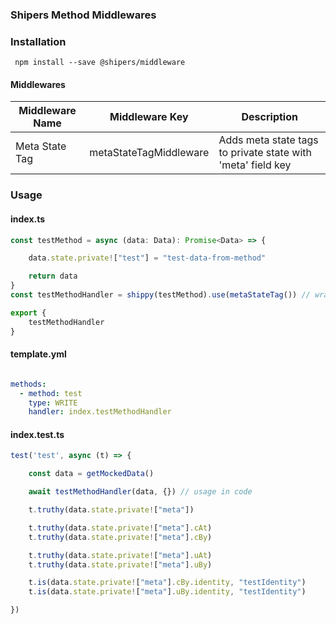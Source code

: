 ### Shipers Method Middlewares

### Installation
` npm install --save @shipers/middleware`

#### Middlewares
| Middleware Name | Middleware Key         | Description                                                 |
|-----------------|------------------------|-------------------------------------------------------------|
| Meta State Tag  | metaStateTagMiddleware | Adds meta state tags to private state with 'meta' field key |


### Usage

#### index.ts
```typescript
const testMethod = async (data: Data): Promise<Data> => {

    data.state.private!["test"] = "test-data-from-method"

    return data
}
const testMethodHandler = shippy(testMethod).use(metaStateTag()) // wrapped middy method

export {
    testMethodHandler
}
```

#### template.yml
```yaml

methods:
  - method: test
    type: WRITE
    handler: index.testMethodHandler

```

#### index.test.ts
```typescript
test('test', async (t) => {

    const data = getMockedData()

    await testMethodHandler(data, {}) // usage in code

    t.truthy(data.state.private!["meta"])

    t.truthy(data.state.private!["meta"].cAt)
    t.truthy(data.state.private!["meta"].cBy)

    t.truthy(data.state.private!["meta"].uAt)
    t.truthy(data.state.private!["meta"].uBy)

    t.is(data.state.private!["meta"].cBy.identity, "testIdentity")
    t.is(data.state.private!["meta"].uBy.identity, "testIdentity")

})
```
